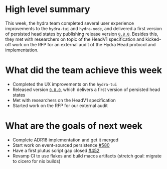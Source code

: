 # High level summary

This week, the hydra team completed several user experience improvements to the
`hydra-tui` and `hydra-node`, and delivered a first version of persisted head
states by publishing release version
[`0.8.0`](https://github.com/input-output-hk/hydra-poc/releases/tag/0.8.0).
Besides this, they met with researchers on topic of the HeadV1 specification and
kicked-off work on the RFP for an external audit of the Hydra Head protocol and implementation.

# What did the team achieve this week

- Completed the UX improvements on the `hydra-tui`
- Released version [`0.8.0`](https://github.com/input-output-hk/hydra-poc/releases/tag/0.8.0), which delivers a first version of persisted head states
- Met with researchers on the HeadV1 specification
- Started work on the RFP for our external audit

# What are the goals of next week

- Complete ADR18 implementation and get it merged
- Start work on event-sourced persistence [#580](https://github.com/input-output-hk/hydra-poc/issues/580)
- Have a first plutus script gap closed [#452](https://github.com/input-output-hk/hydra-poc/issues/452)
- Revamp CI to use flakes and build macos artifacts (stretch goal: migrate to cicero for nix builds)
